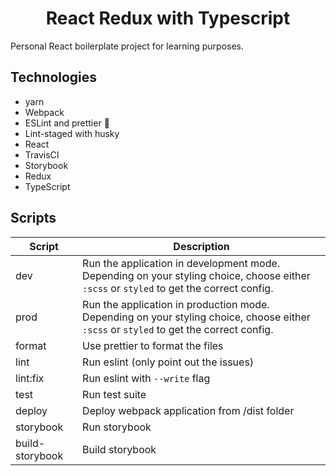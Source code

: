 <center> <h1>React Redux with Typescript</h1> </center>

Personal React boilerplate project for learning purposes.

## Technologies

- yarn
- Webpack
- ESLint and prettier 🎨
- Lint-staged with husky
- React
- TravisCI
- Storybook
- Redux
- TypeScript

## Scripts

| Script   | Description                             |
| -------- | --------------------------------------- |
| dev      | Run the application in development mode. Depending on your styling choice, choose either `:scss` or `styled` to get the correct config. |
| prod     | Run the application in production mode. Depending on your styling choice, choose either `:scss` or `styled` to get the correct config. |
| format   | Use prettier to format the files        |
| lint     | Run eslint (only point out the issues)  |
| lint:fix | Run eslint with `--write` flag          |
| test  | Run test suite |
| deploy | Deploy webpack application from /dist folder |
| storybook | Run storybook |
| build-storybook | Build storybook |
